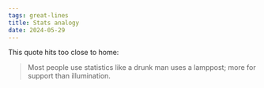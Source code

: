 ```yaml
---
tags: great-lines
title: Stats analogy
date: 2024-05-29
---
```


This quote hits too close to home:

> Most people use statistics like a drunk man uses a lamppost; more for support than illumination.
